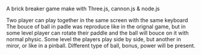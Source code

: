 A brick breaker game make with Three.js, cannon.js & node.js

Two player can play together in the same screen with the same keyboard
The bouce of ball in padle was reproduce like in the orignal game, but in some level player can rotate their paddle and the ball will bouce on it with normal physic.
Some level the players play side by side, but another in miror, or like in a pinball.
Different type of ball, bonus, power will be present.
